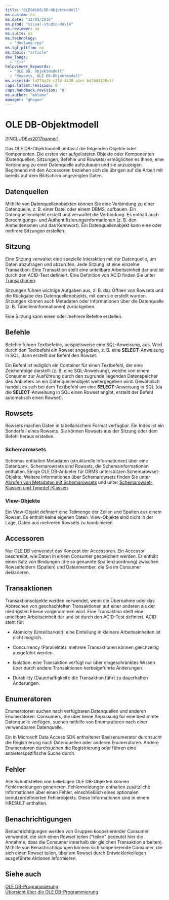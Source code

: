 ```yaml
---
title: "OLE&#160;DB-Objektmodell"
ms.custom: na
ms.date: "12/03/2016"
ms.prod: "visual-studio-dev14"
ms.reviewer: na
ms.suite: na
ms.technology: 
  - "devlang-cpp"
ms.tgt_pltfrm: na
ms.topic: "article"
dev_langs: 
  - "C++"
helpviewer_keywords: 
  - "OLE DB, Objektmodell"
  - "Rowsets, OLE DB-Objektmodell"
ms.assetid: 1a274a25-c310-4430-a1ec-bd2bd8120eff
caps.latest.revision: 8
caps.handback.revision: "8"
ms.author: "mblome"
manager: "ghogen"
---
```

# OLE&#160;DB-Objektmodell
[!INCLUDE[vs2017banner](../../assembler/inline/includes/vs2017banner.md)]

Das OLE DB\-Objektmodell umfasst die folgenden Objekte oder Komponenten.  Die ersten vier aufgelisteten Objekte oder Komponenten \(Datenquellen, Sitzungen, Befehle und Rowsets\) ermöglichen es Ihnen, eine Verbindung zu einer Datenquelle aufzubauen und sie anzuzeigen.  Beginnend mit den Accessoren beziehen sich die übrigen auf die Arbeit mit bereits auf dem Bildschirm angezeigten Daten.  
  
## Datenquellen  
 Mithilfe von Datenquellenobjekten können Sie eine Verbindung zu einer Datenquelle, z. B. einer Datei oder einem DBMS, aufbauen.  Ein Datenquellenobjekt erstellt und verwaltet die Verbindung. Es enthält auch Berechtigungs\- und Authentifizierungsinformationen \(z. B. den Anmeldenamen und das Kennwort\).  Ein Datenquellenobjekt kann eine oder mehrere Sitzungen erstellen.  
  
## Sitzung  
 Eine Sitzung verwaltet eine spezielle Interaktion mit der Datenquelle, um Daten abzufragen und abzurufen.  Jede Sitzung ist eine einzelne Transaktion.  Eine Transaktion stellt eine unteilbare Arbeitseinheit dar und ist durch den ACID\-Test definiert.  Eine Definition von ACID finden Sie unter [Transaktionen](#vcconoledbcomponents_transactions).  
  
 Sitzungen führen wichtige Aufgaben aus, z. B. das Öffnen von Rowsets und die Rückgabe des Datenquellenobjekts, mit dem sie erstellt wurden.  Sitzungen können auch Metadaten oder Informationen über die Datenquelle \(z. B. Tabelleninformationen\) zurückgeben.  
  
 Eine Sitzung kann einen oder mehrere Befehle erstellen.  
  
## Befehle  
 Befehle führen Textbefehle, beispielsweise eine SQL\-Anweisung, aus.  Wird durch den Textbefehl ein Rowset angegeben, z. B. eine **SELECT**\-Anweisung in SQL, dann erstellt der Befehl den Rowset.  
  
 Ein Befehl ist lediglich ein Container für einen Textbefehl, der eine Zeichenfolge darstellt \(z. B. eine SQL\-Anweisung\), welche von einem Consumer zur Ausführung durch den zugrunde liegenden Datenspeicher des Anbieters an ein Datenquellenobjekt weitergegeben wird.  Gewöhnlich handelt es sich bei dem Textbefehl um eine **SELECT**\-Anweisung in SQL \(da die **SELECT**\-Anweisung in SQL einen Rowset angibt, erstellt der Befehl automatisch einen Rowset\).  
  
## Rowsets  
 Rowsets machen Daten in tabellarischem Format verfügbar.  Ein Index ist ein Sonderfall eines Rowsets.  Sie können Rowsets aus der Sitzung oder dem Befehl heraus erstellen.  
  
### Schemarowsets  
 Schemas enthalten Metadaten \(strukturelle Informationen\) über eine Datenbank.  Schemarowsets sind Rowsets, die Schemainformationen enthalten.  Einige OLE DB\-Anbieter für DBMS unterstützen Schemarowset\-Objekte.  Weitere Informationen über Schemarowsets finden Sie unter [Abrufen von Metadaten mit Schemarowsets](../../data/oledb/obtaining-metadata-with-schema-rowsets.md) und unter [Schemarowset\-Klassen und Typedef\-Klassen](../../data/oledb/schema-rowset-classes-and-typedef-classes.md).  
  
### View\-Objekte  
 Ein View\-Objekt definiert eine Teilmenge der Zeilen und Spalten aus einem Rowset.  Es enthält keine eigenen Daten.  View\-Objekte sind nicht in der Lage, Daten aus mehreren Rowsets zu kombinieren.  
  
## Accessoren  
 Nur OLE DB verwendet das Konzept der Accessoren.  Ein Accessor beschreibt, wie Daten in einem Consumer gespeichert werden.  Er enthält einen Satz von Bindungen \(die so genannte Spaltenzuordnung\) zwischen Rowsetfeldern \(Spalten\) und Datenmember, die Sie im Consumer deklarieren.  
  
##  <a name="vcconoledbcomponents_transactions"></a> Transaktionen  
 Transaktionsobjekte werden verwendet, wenn die Übernahme oder das Abbrechen von geschachtelten Transaktionen auf einer anderen als der niedrigsten Ebene vorgenommen wird.  Eine Transaktion stellt eine unteilbare Arbeitseinheit dar und ist durch den ACID\-Test definiert.  ACID steht für:  
  
-   Atomicity \(Unteilbarkeit\): eine Einteilung in kleinere Arbeitseinheiten ist nicht möglich.  
  
-   Concurrency \(Parallelität\): mehrere Transaktionen können gleichzeitig ausgeführt werden.  
  
-   Isolation: eine Transaktion verfügt nur über eingeschränktes Wissen über durch andere Transaktionen herbeigeführte Änderungen.  
  
-   Durability \(Dauerhaftigkeit\): die Transaktion führt zu dauerhaften Änderungen.  
  
## Enumeratoren  
 Enumeratoren suchen nach verfügbaren Datenquellen und anderen Enumeratoren.  Consumers, die über keine Anpassung für eine bestimmte Datenquelle verfügen, suchen mithilfe von Enumeratoren nach einer verwendbaren Datenquelle.  
  
 Ein in Microsoft Data Access SDK enthaltener Basisenumerator durchsucht die Registrierung nach Datenquellen oder anderen Enumeratoren.  Andere Enumeratoren durchsuchen die Registrierung oder führen eine anbieterspezifische Suche durch.  
  
## Fehler  
 Alle Schnittstellen von beliebigen OLE DB\-Objekten können Fehlermeldungen generieren.  Fehlermeldungen enthalten zusätzliche Informationen über einen Fehler, einschließlich eines optionalen benutzerdefinierten Fehlerobjekts.  Diese Informationen sind in einem HRESULT enthalten.  
  
## Benachrichtigungen  
 Benachrichtigungen werden von Gruppen kooperierender Consumer verwendet, die sich einen Rowset teilen \("teilen" bedeutet hier die Annahme, dass die Consumer innerhalb der gleichen Transaktion arbeiten\).  Mithilfe von Benachrichtigungen können sich kooperierende Consumer, die sich einen Rowset teilen, über am Rowset durch Entwicklerkollegen ausgeführte Aktionen informieren.  
  
## Siehe auch  
 [OLE DB\-Programmierung](../../data/oledb/ole-db-programming.md)   
 [Übersicht über die OLE DB\-Programmierung](../../data/oledb/ole-db-programming-overview.md)